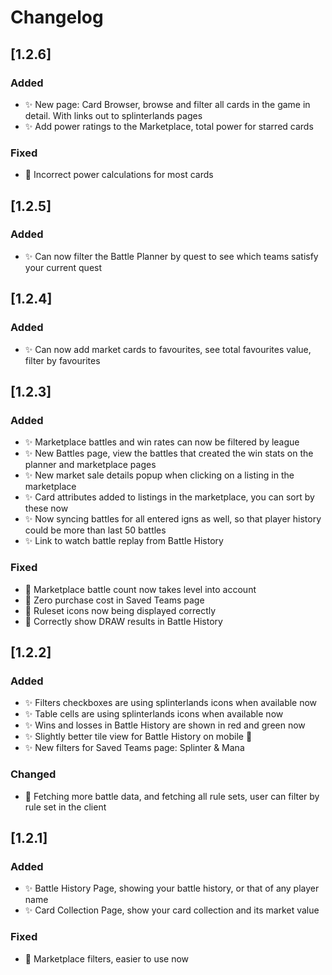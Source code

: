 # Changelog

<!-- https://keepachangelog.com/en/1.0.0/ -->

## [1.2.6]

### Added

- ✨ New page: Card Browser, browse and filter all cards in the game in detail. With links out to splinterlands pages
- ✨ Add power ratings to the Marketplace, total power for starred cards

### Fixed

- 🐛 Incorrect power calculations for most cards

## [1.2.5]

### Added

- ✨ Can now filter the Battle Planner by quest to see which teams satisfy your current quest

## [1.2.4]

### Added

- ✨ Can now add market cards to favourites, see total favourites value, filter by favourites

## [1.2.3]

### Added

- ✨ Marketplace battles and win rates can now be filtered by league
- ✨ New Battles page, view the battles that created the win stats on the planner and marketplace pages
- ✨ New market sale details popup when clicking on a listing in the marketplace
- ✨ Card attributes added to listings in the marketplace, you can sort by these now
- ✨ Now syncing battles for all entered igns as well, so that player history could be more than last 50 battles
- ✨ Link to watch battle replay from Battle History

### Fixed

- 🐛 Marketplace battle count now takes level into account
- 🐛 Zero purchase cost in Saved Teams page
- 🐛 Ruleset icons now being displayed correctly
- 🐛 Correctly show DRAW results in Battle History

## [1.2.2]

### Added

- ✨ Filters checkboxes are using splinterlands icons when available now
- ✨ Table cells are using splinterlands icons when available now
- ✨ Wins and losses in Battle History are shown in red and green now
- ✨ Slightly better tile view for Battle History on mobile 🙂
- ✨ New filters for Saved Teams page: Splinter & Mana

### Changed

- 🔨 Fetching more battle data, and fetching all rule sets, user can filter by rule set in the client

## [1.2.1]

### Added

- ✨ Battle History Page, showing your battle history, or that of any player name
- ✨ Card Collection Page, show your card collection and its market value

### Fixed

- 🐛 Marketplace filters, easier to use now
